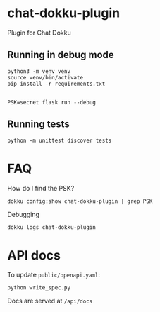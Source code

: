 # chat-dokku-plugin
Plugin for Chat Dokku

## Running in debug mode

    python3 -m venv venv
    source venv/bin/activate
    pip install -r requirements.txt


    PSK=secret flask run --debug

## Running tests

    python -m unittest discover tests

# FAQ

How do I find the PSK?

    dokku config:show chat-dokku-plugin | grep PSK

Debugging

    dokku logs chat-dokku-plugin

# API docs

To update `public/openapi.yaml`:

    python write_spec.py

Docs are served at `/api/docs`
